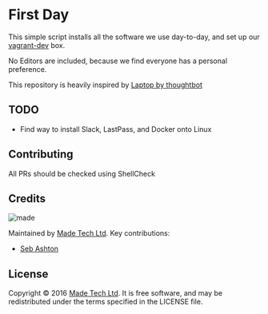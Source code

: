 # First Day

This simple script installs all the software we use day-to-day, and set up our [vagrant-dev](https://github.com/madetech/vagrant-dev) box.

No Editors are included, because we find everyone has a personal preference.

This repository is heavily inspired by [Laptop by thoughtbot](https://github.com/thoughtbot/laptop)

## TODO

- Find way to install Slack, LastPass, and Docker onto Linux

## Contributing

All PRs should be checked using ShellCheck

## Credits

![made](https://s3-eu-west-1.amazonaws.com/made-assets/googleapps/google-apps.png)

Maintained by [Made Tech Ltd](https://www.madetech.com/). Key contributions:

* [Seb Ashton](https://github.com/sebashton)

## License
Copyright © 2016 [Made Tech Ltd](https://www.madetech.com/). It is free software, and may be redistributed under the terms specified in the LICENSE file.
